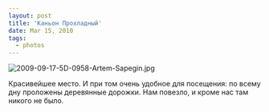```yaml
---
layout: post
title: 'Каньон Прохладный'
date: Mar 15, 2010
tags:
  - photos
---
```


![2009-09-17-5D-0958-Artem-Sapegin.jpg](photo://281)

Красивейшее место. И при том очень удобное для посещения: по всему дну проложены деревянные дорожки. Нам повезло, и кроме нас там никого не было.
